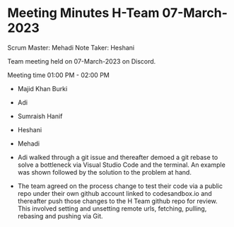# Meeting Minutes H-Team 07-March-2023

Scrum Master: Mehadi
Note Taker: Heshani

Team meeting held on 07-March-2023 on Discord.

Meeting time 01:00 PM - 02:00 PM

- Majid Khan Burki
- Adi
- Sumraish Hanif
- Heshani
- Mehadi

- Adi walked through a git issue and thereafter demoed a git rebase to solve a bottleneck via Visual Studio Code and the terminal. An example was shown followed by the solution to the problem  at hand.
- The team agreed on the process change to test their code via a public repo under their own github account linked to codesandbox.io and thereafter push those changes to the H Team github repo for review. This involved setting and unsetting remote urls, fetching, pulling, rebasing and pushing via Git. 
